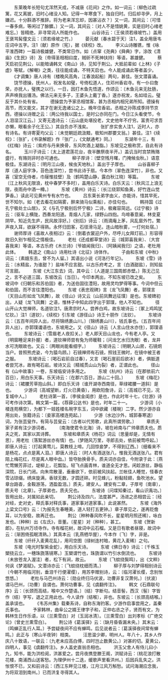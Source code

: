 <!-- { "loadSidebar": true } -->
　　东莱晚年长短句尤浑然天成，不减唐《花间》之作。如一词云：〔柳色过疏篱，花又离披，旧时心绪没人知。记得一年寒食下，独自归时。归后却寻伊，月上嫌迟。十分斟酒不推辞。将为老来浑忘却，因甚沾衣？〕又一词，其间云：〔可惜一春多病，等闲过了酴醾。〕又一词，其间云：〔对人不是惜姚黄，实是旧时心绪老难忘。〕皆精绝，非寻常词人所能作也。 
　　山谷诗云：〔王侯须若缘坡竹。〕盖用王褒骂髯僮文云：〔须若缘坡之竹。〕 
　　晏元献〔春水碧于天〕注1，盖全用唐韦庄词中五字。注1〔献〕原作〔宪〕，据《续校》改。 
　　李义山诗雕镌，惟《咏平淮西碑》一篇诗极雄健，不类常日作。如〔点窜《尧典》《舜典》字，涂改《清庙》《生民》诗〕及〔帝得圣相相曰度，贼斫不死神扶持〕等语，甚雄健。 
　　蔡天启初见荆公，以能暗诵韩文《南山》诗，见知于荆公。大抵前辈如《上林》《子虚》等赋，《解嘲》之类，往往能成诵，不特天启也。今人能成诵此等者盖少。 
　　《才调集》唐人诗有〔楼晚风高角，江春浪起船〕两句，甚佳。张文潜喜诵。 
　　饶节德操，抚州人，祝发名如璧，号倚松道人，住邓州香岩寺。有一仆曰詹荣，亦抚人，璧携之以行。一日，因打木鱼先悟道，作颂云：〔木鱼元来无肚肠，声声唤我出镬汤。佛法元来无多子，王婆头上戴丁香。〕遂亦祝发，名如珪云。璧反于其仆处有省。 
　　德操尝为予家丞相馆客，甚为丞相内相兄弟所知。德操有高节，而又能文，其才在谢无逸诸公之上。晚年住香岩。丞相之孙陈成季持节京西，德操以诗赠之云：〔两公待我以国士，是时公亦同在门。今日江头看使节，令人泪湿汉江云。〕又寄无逸诗云：〔云山底处堪投老，文史他年不疗穷。富贵可求吾亦懒，眼看余子化王公。〕其自负亦不浅矣。 
　　张扩彦实舍人注1，近时人，亦有诗名。有诗寄夏均父云：〔未觉朝廷疏汲黯，极知州郡要文翁。〕甚佳。注1《续校》：〔张扩，《书录解题》作『张广』，《文献通考》同。〕 
　　东湖年十三，有《红梅》诗云：〔紫府与丹来换骨，东风吹酒上凝脂。〕东坡见之极称赏，自此有诗名。 
　　玉川子诗云：〔太上道君莲花台，夜半醮祭夜半开。〕盖讥当时宫禁贿赂盛行，有赂则非时亦可通也。 
　　柳子厚诗：〔壁空残月曙，门掩候虫秋。〕语意极佳。东湖诗云：〔明月江山夜，候虫天地秋。〕盖出于子厚也。 
　　山谷喜柳子厚〔道人庭宇净，苔色连深竹〕，尝书此诗于扇。今本作〔翠色连深竹〕，非也。又喜〔室空无侍者，巾屦惟挂壁〕及〔鹤鸣楚山静，露白秋江晓〕等篇。 
　　东坡〔江上秋风无限浪，枕中春梦不多时〕，盖用白乐天诗。白乐天云：〔秋风江上浪无限，夜雨舟中酒一樽。〕 
　　东坡《黄州》诗云：〔长江绕郭知鱼美，好竹连山觉笋香。〕读此可见黄州专有水竹也。 
　　吕东莱长弟字由义，亦能诗，惜其早死，世不知尔。如〔老去看花如隔雾，醉来骑马似乘船〕，亦佳句也。 
　　韩持国《过孔宁极处士山居》，又《与孔宁极别后怀宁极》二诗，极雍容简远。《过宁极》诗云：〔驱车上横陇，西奏龙阳道。青烟人几家，绿野山四抱。鸟啼春意阑，林变夏阴早。知近先生庐，民风故淳好。〕《别后》诗云：〔雨滴庵上茅，风乱窗外竹。繁声夜入耳，欲寐不得熟。永怀归田客，石径滑马足。连山暗秋雾，一灯何处宿。〕 
　　谢师厚诗《喜故人夜相过》云：〔倒着衣裳迎户外，尽呼儿女拜灯前。〕形容得故旧久别乍相见之情极佳。 
　　老杜《还成都草堂诗》云〔城郭喜我来〕、〔大宫喜我来〕等语，本古乐府《木兰诗》〔爷娘闻我归〕、〔阿姨闻我归〕之语，老杜用此体。 
　　韩退之《南山》诗用杜诗《北征》诗体作。 
　　子由和东坡《中秋》词云：〔素娥东去，曾不为人留。〕其语出小说《河洛行年记》。 
　　东坡《雪》诗云：〔水精盐，为谁甜？〕盐味不应言甜。以古乐府考之，言〔白酒甜盐〕，则知盐可言甜。 
　　东坡《大江东去》词，其中云：〔人道是三国周郎赤壁。〕陈无己见之，言不必道三国，东坡改云〔当日〕。今印本两出，不知东坡已改之矣。 
　　东坡词中《归朝乐和苏伯固》者，为送伯固往澧阳，故用灵均梦得等事。今词中但云和伯固，而不言往澧阳也。 
　　东坡《表忠观碑》言〔龙飞凤舞〕者，郭璞言〔天目山形如龙飞凤舞〕，故《径山》诗又云〔山前凤舞远征璞〕是也。东坡碑初出，人疑〔龙飞凤舞〕之语，惟林子中知此四字出于郭璞，他人不知也。 
　　径山开山大觉禅师，名道钦注1，唐肃宗时人。尝养白鸡，故东坡诗云：〔冢上鸡鸣犹忆钦。〕注1〔道钦〕，《续校》引东坡《游径山》诗王十朋作〔法钦〕。 
　　东坡诗云：〔五百年间异人出，尽将锦绣裹山川。〕〔锦绣裹山川〕，钱氏事也。〔五百年间异人出〕，亦郭璞谶语也，东坡用之。又《径山》诗云〔人言山住水亦住〕，郭璞语也。 
　　东坡诗云：〔雪眉老人夜扣关。〕老人即天目山龙也，今有老人亭。又〔明窗睡足来扑握〕者，道钦禅师尝有兔为师暖鞋；〔问龙乞水归洗眼〕者，龙井水可洗眼故也。又云：〔两眼尚能看细字。〕 
　　东坡诗云：〔明朝入山房，石镜炯当户。昔照熊虎姿，今为猿鸟顾。〕石镜禅师有石镜，照钱王微时，在镜中被王者之服。 
　　东坡诗云：〔喝石岩前自过春〕，又言〔喝石崖前后欲冰〕者，俱胝道者尝咒冰，故有喝石岩。坡诗又云〔精城贯山山为裂〕者，正谓此也。 
　　径山有《山中故事》一卷，东坡临安诗多用之。 
　　东坡《杭州》诗云〔在郡依前六百日〕，用白乐天事。乐天诗云：〔在郡六百日，游山二十回。〕 
　　东坡《梅花》诗云：〔裙腰芳草抱山斜。〕即白乐天诗〔谁开湖寺西南径，草绿裙腰一道斜〕是也。 
　　少游词〔高城望断，灯火已黄昏〕，用欧阳詹诗，云：〔高城已不见，况复城中人。〕 
　　老杜诗第一首，〔李侯金闺彦〕是也，作此时年十七，《壮游》诗可考作诗次第。韩文第一篇，《荐薛公达书》是也，时年二十一。 
　　少游词〔小楼连苑横空〕，为都下一妓姓楼名琬字东玉，词中欲藏〔楼琬〕二字。然少游亦自用出处，张籍诗云：〔妾家高楼连苑起。〕 
　　少游〔水边沙外，城郭春寒退〕词，为张芸叟作。有简与芸叟云：〔古者以代劳歌，此真所谓劳歌。〕 
　　章质夫家子弟有注少游词者。 
　　〔南海使君令北海〕诗，坡在岭南与广帅章质夫也。质夫之死，其家以其诗葬。 
　　东坡和章质夫《杨花》词云〔思量却是，无情有思〕，用老杜〔落絮游丝亦有情〕也。〔梦随风万里，寻郎去处，依前被莺呼起。〕即唐人诗云：〔打起黄莺儿，莫教枝上啼。几回惊妾梦，不得到辽西。〕〔细看来不是杨花，点点是离人泪。〕即唐人诗云：〔时人有酒送张八，惟我无酒送张八。君有陌上梅花红，尽是离人眼中血。〕皆夺胎换骨手。质夫词亦自佳，今附录于此：〔燕忙莺懒芳菲过，堤柳上，花瓢坠。轻飞点画青林，谁道全无才思。闲趁游丝，静临深院，日长门闭。向朱帘散漫，垂垂欲下，依前被风扶起。兰帐佳人睡觉，怪春衣雪沾琼缀。绣床旋满，香球无数，才圆还碎。时见蜂儿，粉黏轻翅，鱼吹池水。望章台路杳，金鞍游荡，洒盈盈泪。〕质夫，建安人。建安有二章，子厚号〔南章〕，质夫号〔北章〕。子厚弟也，质夫兄也。 
　　东坡诗〔问堞知秦过，看山识禹功。〕皆用出处，对属如此亲切。 
　　荆公诗及四六，法度甚严。汤进之丞相尝云：〔经对经，史对史，释氏事对释氏事，道家事对道家事。〕此说甚然。 
　　东坡《海外上梁文口号》云：〔为报先生春睡美，道人轻打五更钟。〕章子厚见之，遂再贬儋耳，以为安稳，故再迁也。 
　　荆公〔种种春风吹不长，星星明月照还稀〕，咏白发也。〔种种〕出《左氏》，音董。〔星星〕对〔种种〕，甚工。 
　　东坡《贺新郎》，在杭州万顷寺作。寺有榴花树，故词中云石榴。又是日有歌者昼寝，故词中云：〔渐困倚孤眠清熟。〕其真本云〔乳燕栖华屋〕，今本作〔飞〕字，非是。 
　　东坡〔纤纤入麦黄花乱〕，用司空图〔绿树连村暗，黄花入麦稀〕之句。 
　　东坡〔电光时掣紫金蛇〕，用白乐天诗。 
　　东坡《佛日寺》诗云：〔千株玉槊挠云立，一穗珠旒落镜寒。〕玉槊谓竹也，珠旒谓以竹引水倒流也。 
　　东坡诗〔未放苍龙入渥洼〕者，松下有涧，故云。 
　　东坡〔飞蚊绕鬓鸣〕，出《文粹》何讽《梦渴赋》。文潜诗亦云：〔飞蚊绕枕细而清。〕 
　　柳子厚与刘梦得相别诗云〔今朝不用临河别，垂泪千行便濯缨〕，用苏李赠别诗，云：〔临河濯长缨，念别怅悠悠。〕 
　　老杜与马巴州诗云：〔勋业终归马伏波，功曹非复汉萧何。〕〔伏波〕谓马巴州，〔功曹〕自谓也。萧何功曹事，见《虞翻传注》。 
　　韩文《石鼎联句序》云：〔长颈而高结，喉中又作楚语。〕〔结〕字断句。结音髻，西汉〔髻〕字皆作〔结〕字写，退之正用此也。今人读作〔结喉〕，非也。东坡云：〔长颈高结喉。〕盖承误也。 
　　《韦苏州集》载秦系诗，自称东海钓客。少游作启事尝用之，盖秦氏事也。 
　　予家韩林，曲阜公之婿王律字子和，正仲右丞之子，贤而有文，为韩林生日作乐语，以〔兰熏雪白〕对〔玉润冰清〕。〔兰熏雪白〕出刘孝标《广绝交论》〔曾史兰熏雪白〕。 
　　荆公诗《葛溪驿》云：〔缺月昏昏漏未央。〕其末云：〔鸣蝉正乱行人耳。〕予尝疑夜间不应有蝉鸣，后见说者云：〔葛溪驿夜间常有蝉鸣。〕此正与〔寒山半夜钟〕相类。 
　　汪思温少卿，明州人。年八十，其乡人作庆八十致语，一联云：〔九老未应高白傅，四时岂止数黄公。〕对甚的切。夏黄公，四明人，事见《虞翻传注》。乡人盖史直翁丞相也。 
　　洪玉父舍人有侍儿曰小九，知书，能为洪检阅，洪甚爱之。尝月夜携登滕王阁，洪赋诗云：〔桃花浪打散花楼，南浦西山送客愁。为理伊州十二迭，缓歌声里看洪州。〕后因兵乱失之。洪怅恨不已，又和前诗云：〔西江东畔见江楼，江月江风万斛愁。试问海潮应念我，为将双泪到南州。〕已而洪复寻得其人。 
